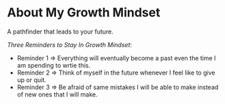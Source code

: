 # About My Growth Mindset

A pathfinder that leads to your future.

*Three Reminders to Stay In Growth Mindset*:

- Reminder 1 => Everything will eventually become a past even the time I am spending to wrtie this.
- Reminder 2 => Think of myself in the future whenever I feel like to give up or quit.
- Reminder 3 => Be afraid of same mistakes I will be able to make instead of new ones that I will make.
